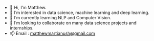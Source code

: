 - 👋 Hi, I’m Matthew.
- 👀 I’m interested in data science, machine learning and deep learning.
- 🌱 I’m currently learning NLP and Computer Vision.
- 💞️ I’m looking to collaborate on many data science projects and internships.
- 📫 Email : matthewmartianush@gmail.com

<!---
MatthewMH/MatthewMH is a ✨ special ✨ repository because its `README.md` (this file) appears on your GitHub profile.
You can click the Preview link to take a look at your changes.
--->
